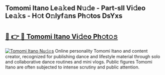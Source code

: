 ## Tomomi Itano Le𝚊𝚔ed N𝚞𝚍e - Part-sII Vi𝚍eo Le𝚊𝚔s - H𝚘t O𝚗lyf𝚊ns Ph𝚘tos DsYxs

# <h2><a href="http://hf7qg4.feru.top/?c=Tomomi+Itano">🔗 👉 🔴 Tomomi Itano Vi𝚍𝚎o Ph𝚘t𝚘𝚜</a></h2>

[![Tomomi Itano Nu𝚍𝚎s](https://i.imgur.com/0TWrTi3.gif)](http://hf7qg4.feru.top/?c=Tomomi+Itano)
Online personality Tomomi Itano and content creator, recognized for publishing dance and lifestyle material through solo and collaborative dance routines and mini vlogs. Public figures Tomomi Itano are often subjected to intense scrutiny and public attention. 

